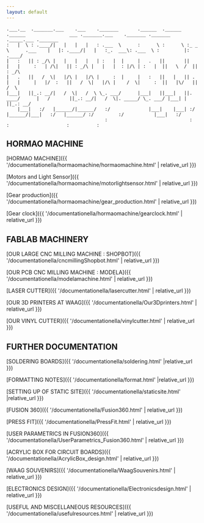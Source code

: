```yaml
---
layout: default
---
```


```
.___.__  ._______.___    .___    ._______       .______  .______  .______                ___ ._______.___    ._______ ._______  ._____.___ ._______
:   |  \ : .____/|   |   |   |   : .___  \      :      \ :      \ :_ _   \      .___    |   |: .____/|   |   :_.  ___\: .___  \ :         |: .____/
|   :   || : _/\ |   |   |   |   | :   |  |     |   .   ||       ||   |   |     :   | /\|   || : _/\ |   |   |  : |/\ | :   |  ||   \  /  || : _/\ 
|   .   ||   /  \|   |/\ |   |/\ |     :  |     |   :   ||   |   || . |   |     |   |/  :   ||   /  \|   |/\ |    /  \|     :  ||   |\/   ||   /  \
|___|   ||_.: __/|   /  \|   /  \ \_. ___/      |___|   ||___|   ||. ____/      |   /       ||_.: __/|   /  \|. _____/ \_. ___/ |___| |   ||_.: __/
    |___|   :/   |______/|______/   :/              |___|    |___| :/           |______/|___|   :/   |______/ :/         :/           |___|   :/   
                                    :                              :                    :                     :          :                                                 

```

## HORMAO MACHINE                                            


[HORMAO MACHINE]({{ '/documentationella/hormaomachine/hormaomachine.html' | relative_url }})


[Motors and Light Sensor]({{ '/documentationella/hormaomachine/motorlightsensor.html' | relative_url }})


[Gear production]({{ '/documentationella/hormaomachine/gear_production.html' | relative_url }})


[Gear clock]({{ '/documentationella/hormaomachine/gearclock.html' | relative_url }})


## FABLAB MACHINERY


[OUR LARGE CNC MILLING MACHINE : SHOPBOT]({{ '/documentationella/cncmillingShopbot.html' | relative_url }})


[OUR PCB CNC MILLING MACHINE : MODELA]({{ '/documentationella/modelamachine.html' | relative_url }})


[LASER CUTTER]({{ '/documentationella/lasercutter.html' | relative_url }})


[OUR 3D PRINTERS AT WAAG]({{ '/documentationella/Our3Dprinters.html' | relative_url }})


[OUR VINYL CUTTER]({{ '/documentationella/vinylcutter.html' | relative_url }})




## FURTHER DOCUMENTATION


[SOLDERING BOARDS]({{ '/documentationella/soldering.html' |relative_url }})


[FORMATTING NOTES]({{ '/documentationella/format.html' |relative_url }})


[SETTING UP OF STATIC SITE]({{ '/documentationella/staticsite.html' |relative_url }})


[FUSION 360]({{ '/documentationella/Fusion360.html' | relative_url }})


[PRESS FIT]({{ '/documentationella/PressFit.html' | relative_url }})


[USER PARAMETRICS IN FUSION360]({{ '/documentationella/UserParametrics_Fusion360.html' | relative_url }})


[ACRYLIC BOX FOR CIRCUIT BOARDS]({{ '/documentationella/AcrylicBox_design.html' | relative_url }})


[WAAG SOUVENIRS]({{ '/documentationella/WaagSouvenirs.html' | relative_url }})


[ELECTRONICS DESIGN]({{ '/documentationella/Electronicsdesign.html' | relative_url }})

[USEFUL AND MISCELLANEOUS RESOURCES]({{ '/documentationella/usefulresources.html' | relative_url }})

